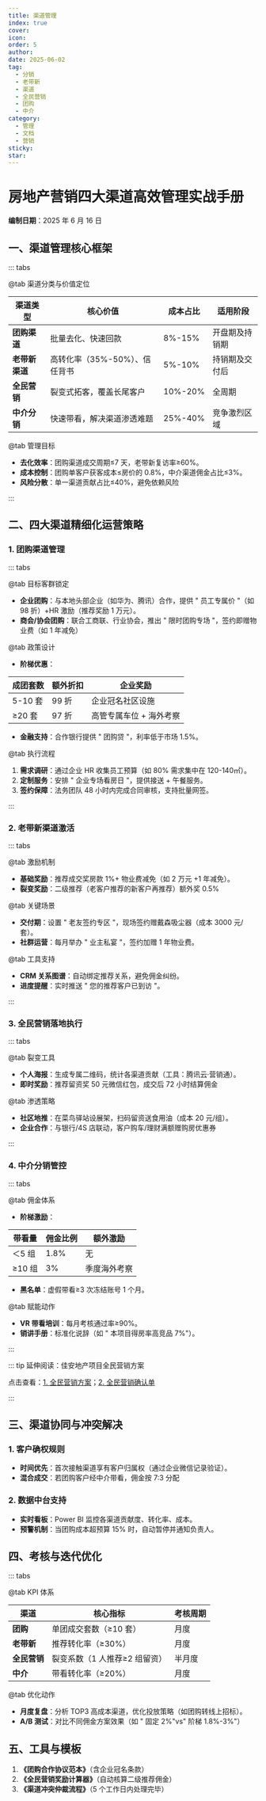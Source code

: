 ```yaml
---
title: 渠道管理
index: true
cover: 
icon: 
order: 5
author: 
date: 2025-06-02
tag:
  - 分销
  - 老带新
  - 渠道
  - 全民营销
  - 团购
  - 中介
category:
  - 管理
  - 文档
  - 营销
sticky: 
star: 
---
```


# 房地产营销四大渠道高效管理实战手册

**编制日期**：2025 年 6 月 16 日

## 一、渠道管理核心框架

::: tabs

@tab 渠道分类与价值定位

|**渠道类型**|**核心价值**|**成本占比**|**适用阶段**|
|---|---|---|---|
|**团购渠道**|批量去化、快速回款|8%-15%|开盘期及持销期|
|**老带新渠道**|高转化率（35%-50%）、信任背书|5%-10%|持销期及交付后|
|**全民营销**|裂变式拓客，覆盖长尾客户|10%-20%|全周期|
|**中介分销**|快速带看，解决渠道渗透难题|25%-40%|竞争激烈区域|

@tab 管理目标

- **去化效率**：团购渠道成交周期≤7 天，老带新复访率≥60%。
- **成本控制**：团购单客户获客成本≤房价的 0.8%，中介渠道佣金占比≤3%。
- **风险分散**：单一渠道贡献占比≤40%，避免依赖风险 

:::

## 二、四大渠道精细化运营策略

### 1. 团购渠道管理

::: tabs

@tab 目标客群锁定

- **企业团购**：与本地头部企业（如华为、腾讯）合作，提供 " 员工专属价 "（如 98 折）+HR 激励（推荐奖励 1 万元）。
- **商会/协会团购**：联合工商联、行业协会，推出 " 限时团购专场 "，签约即赠物业费（如 1 年减免） 

@tab 政策设计

- **阶梯优惠**：

|成团套数|额外折扣|企业奖励|
|---|---|---|
|5-10 套|99 折|企业冠名社区设施|
|≥20 套|97 折|高管专属车位 + 海外考察|

- **金融支持**：合作银行提供 " 团购贷 "，利率低于市场 1.5%。

@tab 执行流程

1. **需求调研**：通过企业 HR 收集员工预算（如 80% 需求集中在 120-140㎡）。
2. **定制服务**：安排 " 企业专场看房日 "，提供接送 + 午餐服务。
3. **签约保障**：法务团队 48 小时内完成合同审核，支持批量网签。

:::

### 2. 老带新渠道激活

::: tabs

@tab 激励机制

- **基础奖励**：推荐成交奖房款 1%+ 物业费减免（如 2 万元 +1 年减免）。
- **裂变奖励**：二级推荐（老客户推荐的新客户再推荐）额外奖 0.5% 

@tab 关键场景

- **交付期**：设置 " 老友签约专区 "，现场签约赠戴森吸尘器（成本 3000 元/套）。
- **社群运营**：每月举办 " 业主私宴 "，签约加赠 1 年物业费。

@tab 工具支持

- **CRM 关系图谱**：自动绑定推荐关系，避免佣金纠纷。
- **进度提醒**：实时推送 " 您的推荐客户已到访 "。

:::

### 3. 全民营销落地执行

::: tabs

@tab 裂变工具

- **个人海报**：生成专属二维码，统计各渠道贡献（工具：腾讯云·营销通）。
- **即时奖励**：推荐留资奖 50 元微信红包，成交后 72 小时结算佣金 

@tab 渗透策略

- **社区地推**：在菜鸟驿站设展架，扫码留资送食用油（成本 20 元/组）。
- **企业合作**：与银行/4S 店联动，客户购车/理财满额赠购房优惠券 

:::

### 4. 中介分销管控

::: tabs

@tab 佣金体系

- **阶梯激励**：

|带看量|佣金比例|额外激励|
|---|---|---|
|＜5 组|1.8%|无|
|≥10 组|3%|季度海外考察|

- **黑名单**：虚假带看≥3 次冻结账号 1 个月。

@tab 赋能动作

- **VR 带看培训**：每月考核通过率≥90%。
- **销讲手册**：标准化说辞（如 " 本项目得房率高竞品 7%"）。

:::

::: tip 延伸阅读：佳安地产项目全民营销方案

点击查看：[1. 全民营销方案](/res/崇阳交投/佳安地产项目全民营销方案)；[2. 全民营销确认单](/about/管理体系/表单模版#营销管理表单)

:::

## 三、渠道协同与冲突解决

### 1. 客户确权规则

- **时间优先**：首次接触渠道享有客户归属权（通过企业微信记录验证）。
- **混合成交**：若团购客户经中介带看，佣金按 7:3 分配 

### 2. 数据中台支持

- **实时看板**：Power BI 监控各渠道贡献度、转化率、成本。
- **预警机制**：当团购成本超预算 15% 时，自动暂停并通知负责人。

## 四、考核与迭代优化

::: tabs

@tab KPI 体系

| **渠道**   | **核心指标**          | **考核周期** |
| -------- | ----------------- | -------- |
| **团购**   | 单团成交套数（≥10 套）     | 月度       |
| **老带新**  | 推荐转化率（≥30%）       | 月度       |
| **全民营销** | 裂变系数（1 人推荐≥2 组留资） | 半月度      |
| **中介**   | 带看转化率（≥20%）       | 月度       |

@tab 优化动作

- **月度复盘**：分析 TOP3 高成本渠道，优化投放策略（如团购转线上招标）。
- **A/B 测试**：对比不同佣金方案效果（如 " 固定 2%"vs" 阶梯 1.8%-3%"） 

## 五、工具与模板

1. **《团购合作协议范本》**（含企业冠名条款）
2. **《全民营销奖励计算器》**（自动核算二级推荐佣金）
3. **《渠道冲突仲裁流程》**（5 个工作日内处理完毕） 
